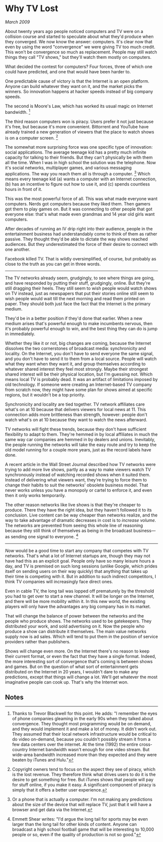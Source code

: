 # Why TV Lost

_March 2009_

About twenty years ago people noticed computers and TV were on a collision course and started to speculate about what they'd produce when they converged. We now know the answer: computers. It's clear now that even by using the word "convergence" we were giving TV too much credit. This won't be convergence so much as replacement. People may still watch things they call "TV shows," but they'll watch them mostly on computers.

What decided the contest for computers? Four forces, three of which one could have predicted, and one that would have been harder to.

One predictable cause of victory is that the Internet is an open platform. Anyone can build whatever they want on it, and the market picks the winners. So innovation happens at hacker speeds instead of big company speeds.

The second is Moore's Law, which has worked its usual magic on Internet bandwidth. [^1]

The third reason computers won is piracy. Users prefer it not just because it's free, but because it's more convenient. Bittorrent and YouTube have already trained a new generation of viewers that the place to watch shows is on a computer screen. [^2]

The somewhat more surprising force was one specific type of innovation: social applications. The average teenage kid has a pretty much infinite capacity for talking to their friends. But they can't physically be with them all the time. When I was in high school the solution was the telephone. Now it's social networks, multiplayer games, and various messaging applications. The way you reach them all is through a computer. [^3] Which means every teenage kid (a) wants a computer with an Internet connection, (b) has an incentive to figure out how to use it, and (c) spends countless hours in front of it.

This was the most powerful force of all. This was what made everyone want computers. Nerds got computers because they liked them. Then gamers got them to play games on. But it was connecting to other people that got everyone else: that's what made even grandmas and 14 year old girls want computers.

After decades of running an IV drip right into their audience, people in the entertainment business had understandably come to think of them as rather passive. They thought they'd be able to dictate the way shows reached audiences. But they underestimated the force of their desire to connect with one another.

Facebook killed TV. That is wildly oversimplified, of course, but probably as close to the truth as you can get in three words.

___

The TV networks already seem, grudgingly, to see where things are going, and have responded by putting their stuff, grudgingly, online. But they're still dragging their heels. They still seem to wish people would watch shows on TV instead, just as newspapers that put their stories online still seem to wish people would wait till the next morning and read them printed on paper. They should both just face the fact that the Internet is the primary medium.

They'd be in a better position if they'd done that earlier. When a new medium arises that's powerful enough to make incumbents nervous, then it's probably powerful enough to win, and the best thing they can do is jump in immediately.

Whether they like it or not, big changes are coming, because the Internet dissolves the two cornerstones of broadcast media: synchronicity and locality. On the Internet, you don't have to send everyone the same signal, and you don't have to send it to them from a local source. People will watch what they want when they want it, and group themselves according to whatever shared interest they feel most strongly. Maybe their strongest shared interest will be their physical location, but I'm guessing not. Which means local TV is probably dead. It was an artifact of limitations imposed by old technology. If someone were creating an Internet-based TV company from scratch now, they might have some plan for shows aimed at specific regions, but it wouldn't be a top priority.

Synchronicity and locality are tied together. TV network affiliates care what's on at 10 because that delivers viewers for local news at 11. This connection adds more brittleness than strength, however: people don't watch what's on at 10 because they want to watch the news afterward.

TV networks will fight these trends, because they don't have sufficient flexibility to adapt to them. They're hemmed in by local affiliates in much the same way car companies are hemmed in by dealers and unions. Inevitably, the people running the networks will take the easy route and try to keep the old model running for a couple more years, just as the record labels have done.

A recent article in the Wall Street Journal described how TV networks were trying to add more live shows, partly as a way to make viewers watch TV synchronously instead of watching recorded shows when it suited them. Instead of delivering what viewers want, they're trying to force them to change their habits to suit the networks' obsolete business model. That never works unless you have a monopoly or cartel to enforce it, and even then it only works temporarily.

The other reason networks like live shows is that they're cheaper to produce. There they have the right idea, but they haven't followed it to its conclusion. Live content can be way cheaper than networks realize, and the way to take advantage of dramatic decreases in cost is to _increase volume_. The networks are prevented from seeing this whole line of reasoning because they still think of themselves as being in the broadcast business—as sending one signal to everyone. [^4]

___

_Now_ would be a good time to start any company that competes with TV networks. That's what a lot of Internet startups are, though they may not have had this as an explicit goal. People only have so many leisure hours a day, and TV is premised on such long sessions (unlike Google, which prides itself on sending users on their way quickly) that anything that takes up their time is competing with it. But in addition to such indirect competitors, I think TV companies will increasingly face direct ones.

Even in cable TV, the long tail was lopped off prematurely by the threshold you had to get over to start a new channel. It will be longer on the Internet, and there will be more mobility within it. In this new world, the existing players will only have the advantages any big company has in its market.

That will change the balance of power between the networks and the people who produce shows. The networks used to be gatekeepers. They distributed your work, and sold advertising on it. Now the people who produce a show can distribute it themselves. The main value networks supply now is ad sales. Which will tend to put them in the position of service providers rather than publishers.

Shows will change even more. On the Internet there's no reason to keep their current format, or even the fact that they have a single format. Indeed, the more interesting sort of convergence that's coming is between shows and games. But on the question of what sort of entertainment gets distributed on the Internet in 20 years, I wouldn't dare to make any predictions, except that things will change a lot. We'll get whatever the most imaginative people can cook up. That's why the Internet won.

## Notes

[^1]: Thanks to Trevor Blackwell for this point. He adds: "I remember the eyes of phone companies gleaming in the early 90s when they talked about convergence. They thought most programming would be on demand, and they would implement it and make a lot of money. It didn't work out. They assumed that their local network infrastructure would be critical to do video on-demand, because you couldn't possibly stream it from a few data centers over the internet. At the time (1992) the entire cross-country Internet bandwidth wasn't enough for one video stream. But wide-area bandwidth increased more than they expected and they were beaten by iTunes and Hulu."

[^2]: Copyright owners tend to focus on the aspect they see of piracy, which is the lost revenue. They therefore think what drives users to do it is the desire to get something for free. But iTunes shows that people will pay for stuff online, if you make it easy. A significant component of piracy is simply that it offers a better user experience.

[^3]: Or a phone that is actually a computer. I'm not making any predictions about the size of the device that will replace TV, just that it will have a browser and get data via the Internet.

[^4]: Emmett Shear writes: "I'd argue the long tail for sports may be even larger than the long tail for other kinds of content. Anyone can broadcast a high school football game that will be interesting to 10,000 people or so, even if the quality of production is not so good."
